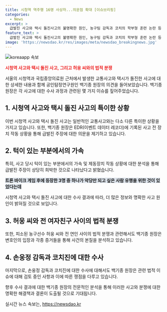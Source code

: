 ```yaml
---
title: 시청역 역주행 16명 사상자...의문점 확대 [이슈브리핑]
categories:
  - News
excerpt: >
  급발진 사고와 택시 돌진사고의 불명확한 원인, 농구팀 감독과 코치의 학부형 훈련 논란 등 다양한 법적 쟁점이 논의되고 있습니다. 급발진 사고의 EDR 기록, 택시 운전자의 주장, 변호인 선임 등을 통해 사건의 복잡성과 논란을 다루고 있습니다. 또한, 피해아동의 부모와 감독 사이의 대화 녹취록이 공개됨에 따라 사건의 영향에 대해 논의됐습니다.
feature_text: >
  급발진 사고와 택시 돌진사고의 불명확한 원인, 농구팀 감독과 코치의 학부형 훈련 논란 등 다양한 법적 쟁점이 논의되고 있습니다. 급발진 사고의 EDR 기록, 택시 운전자의 주장, 변호인 선임 등을 통해 사건의 복잡성과 논란을 다루고 있습니다. 또한, 피해아동의 부모와 감독 사이의 대화 녹취록이 공개됨에 따라 사건의 영향에 대해 논의됐습니다.
image: 'https://newsdao.kr/res/images/meta/newsdao_breakingnews.jpg'
---
```


<p><img src="https://newsdao.kr/res/images/meta/newsdao_breakingnews.jpg" alt="koreaapp 속보" /></p>

<p><b><span style="color: #ee2323;">시청역 사고와 택시 돌진 사고, 그리고 허웅 씨와의 법적 분쟁</span></b></p>

<p>서울의 시청역과 국립중앙의료원 근처에서 발생한 교통사고와 택시가 돌진한 사고에 대한 상세한 내용과 함께 공인탐정연구원인 백기종 원장의 의견을 들어보았습니다. 백기종 원장은 각 사고에 대한 수사 과정과 관련된 몇 가지 이슈를 짚어주었습니다.</p>

<h2 data-ke-size="size26">1. 시청역 사고와 택시 돌진 사고의 특이한 상황</h2>

<p>이번 시청역 사고와 택시 돌진 사고는 일반적인 교통사고와는 다소 다른 특이한 상황을 가지고 있습니다. 또한, 백기종 원장은 EDR(이벤트 데이터 레코더)에 기록된 사고 전 장치 작동 상황을 통해 급발진 주장에 대한 의문을 제기하고 있습니다.</p>

<h2 data-ke-size="size26">2. 턱이 있는 부분에서의 가속</h2>

<p>특히, 사고 당시 턱이 있는 부분에서의 가속 및 제동장치 작동 상황에 대한 분석을 통해 급발진 주장이 상당히 희박한 것으로 나타났다고 밝혔습니다.</p>

<p><b><span style="background-color: #21538527;">트론 바이크 게임 후에 등장한 3명 중 하나가 악당만 되고 싶은 사람 유행을 위한 것이 있었다는데</span></b></p>

<p data-ke-size="size16">시청역 사고와 택시 돌진 사고에 대한 수사 결과에 따라, 더 많은 정보와 명확한 사고 원인이 밝혀질 것으로 보입니다.</p>

<h2 data-ke-size="size26">3. 허웅 씨와 전 여자친구 사이의 법적 분쟁</h2>

<p>또한, 피소된 농구선수 허웅 씨와 전 연인 사이의 법적 분쟁과 관련해서도 백기종 원장은 변호인의 입장과 각종 증거들을 통해 사건의 본질을 분석하고 있습니다.</p>

<h2 data-ke-size="size26">4. 손웅정 감독과 코치진에 대한 수사</h2>

<p>마지막으로, 손웅정 감독과 코치진에 대한 수사에 대해서도 백기종 원장은 관련 법적 이슈에 대해 검토 중인 사항과 이에 따른 쟁점을 다루고 있습니다.</p>

<p>향후 수사 결과에 대한 백기종 원장의 전문적인 분석을 통해 이러한 사고와 분쟁에 대한 명확한 해결책과 결론이 도출될 것으로 기대됩니다.</p>
실시간 뉴스 속보는, <a href="https://newsdao.kr" rel="dofollow">https://newsdao.kr</a>



